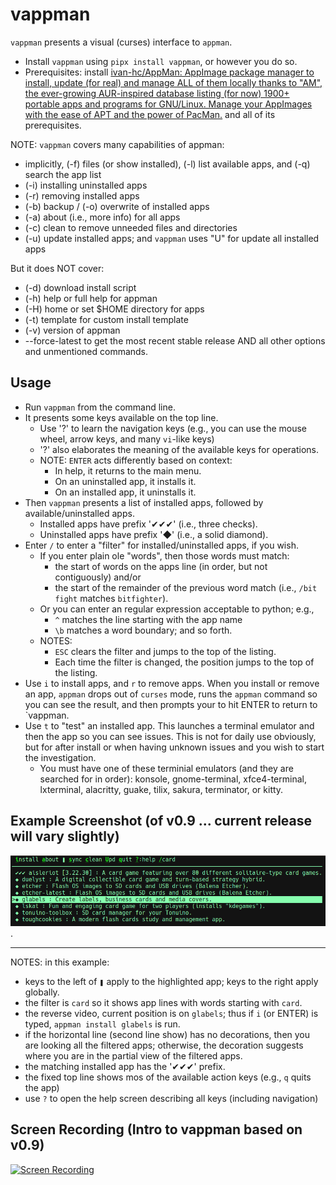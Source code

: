 # vappman
`vappman` presents a visual (curses) interface to `appman`.

* Install `vappman` using `pipx install vappman`, or however you do so.
* Prerequisites: install [ivan-hc/AppMan: AppImage package manager to install, update (for real) and manage ALL of them locally thanks to "AM", the ever-growing AUR-inspired database listing (for now) 1900+ portable apps and programs for GNU/Linux. Manage your AppImages with the ease of APT and the power of PacMan.](https://github.com/ivan-hc/AppMan) and all of its prerequisites.

NOTE: `vappman` covers many capabilities of appman:
* implicitly, (-f) files (or show installed), (-l) list available apps,
  and (-q) search the app list
* (-i) installing uninstalled apps
* (-r) removing installed apps
* (-b) backup / (-o) overwrite of installed apps
* (-a) about (i.e., more info) for all apps
* (-c) clean to remove unneeded files and directories
* (-u) update installed apps; and `vappman` uses "U" for update
       all installed apps

But it does NOT cover:
* (-d) download install script
* (-h) help or full help for appman
* (-H) home or set $HOME directory for apps
* (-t) template for custom install template
* (-v) version of appman
* --force-latest to get the most recent stable release AND
  all other options and unmentioned commands.
  
## Usage
* Run `vappman` from the command line.
* It presents some keys available on the top line.
    * Use '?' to learn the navigation keys (e.g., you can use the mouse wheel,
      arrow keys, and many `vi`-like keys)
    * '?' also elaborates the meaning of the available keys for operations.
    * NOTE: `ENTER` acts differently based on context:
      * In help, it returns to the main menu.
      * On an uninstalled app, it installs it.
      * On an installed app, it uninstalls it.
* Then `vappman` presents a list of installed apps, followed by available/uninstalled apps.
    * Installed apps have prefix '✔✔✔' (i.e., three checks).
    * Uninstalled apps have prefix '◆' (i.e., a solid diamond).
* Enter `/` to enter a "filter" for installed/uninstalled apps, if you wish.
    * If you enter plain ole "words", then those words must match:
      * the start of words on the apps line (in order, but not contiguously) and/or
      * the start of the remainder of the previous word match
        (i.e., `/bit fight` matches `bitfighter`).
    * Or you can enter an regular expression acceptable to python; e.g.,
      * `^` matches the line starting with the app name
      * `\b` matches a word boundary; and so forth.
    * NOTES:
      * `ESC` clears the filter and jumps to the top of the listing.
      * Each time the filter is changed, the position jumps to the top of the listing.
* Use `i` to install apps, and `r` to remove apps.  When you install or remove an app, `appman` drops out of `curses` mode, runs the `appman` command so you can see the result, and then prompts your to hit ENTER to return to `vappman.
* Use `t` to "test" an installed app.  This launches a terminal emulator and then the app so you can see issues. This is not for daily use obviously, but for after install or when having unknown issues and you wish to start the investigation.
  * You must have one of these terminial emulators (and they are searched for in order): konsole, gnome-terminal, xfce4-terminal, lxterminal, alacritty, guake, tilix, sakura, terminator, or kitty.

## Example Screenshot (of v0.9 ... current release will vary slightly)
![vappman-with-filter](https://github.com/joedefen/vappman/blob/main/images/vappman-with-filter.png?raw=true).

---

NOTES: in this example:
* keys to the left of `❚` apply to the highlighted app; keys to the right apply globally.
* the filter is `card` so it shows app lines with words starting with `card`.
* the reverse video, current position is on `glabels`;
  thus if `i` (or ENTER) is typed, `appman install glabels` is run.
* if the horizontal line (second line show) has no decorations, then you are looking
  all the filtered apps; otherwise, the decoration suggests where you are in the
  partial view of the filtered apps.
* the matching installed app has the '✔✔✔' prefix.
* the fixed top line shows mos of the available action keys (e.g., `q` quits the app)
* use `?` to open the help screen describing all keys (including navigation)

## Screen Recording (Intro to vappman based on v0.9)
[![Screen Recording](https://i9.ytimg.com/vi_webp/NUHYN9_DZtA/mq3.webp?sqp=CMTu4LMG-oaymwEmCMACELQB8quKqQMa8AEB-AHqBYAC4AOKAgwIABABGEogZShRMA8=&rs=AOn4CLBaBrOpAhJkRIQQNNdCzYaqpOYl-Q)](https://www.youtube.com/watch?v=fC2EYMMcMQk)
